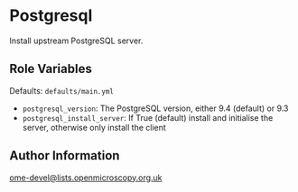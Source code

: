 Postgresql
==========

Install upstream PostgreSQL server.


Role Variables
--------------

Defaults: `defaults/main.yml`

- `postgresql_version`: The PostgreSQL version, either 9.4 (default) or 9.3
- `postgresql_install_server`: If True (default) install and initialise the server, otherwise only install the client


Author Information
------------------

ome-devel@lists.openmicroscopy.org.uk
